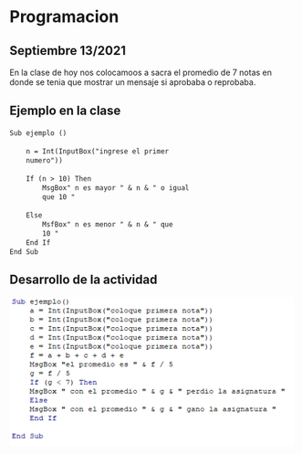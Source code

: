 # Programacion

## Septiembre 13/2021 
  
En la clase de hoy nos colocamoos a sacra el promedio de 7 notas en donde se tenia que mostrar un mensaje si aprobaba o reprobaba.

## Ejemplo en la clase 

```
Sub ejemplo ()
    
    n = Int(InputBox("ingrese el primer 
    numero"))
    
    If (n > 10) Then
        MsgBox" n es mayor " & n & " o igual 
        que 10 "
    
    Else
        MsfBox" n es menor " & n & " que 
        10 "
    End If    
End Sub
```

## Desarrollo de la actividad 
<img src="img/pantalla.png" width="500">
